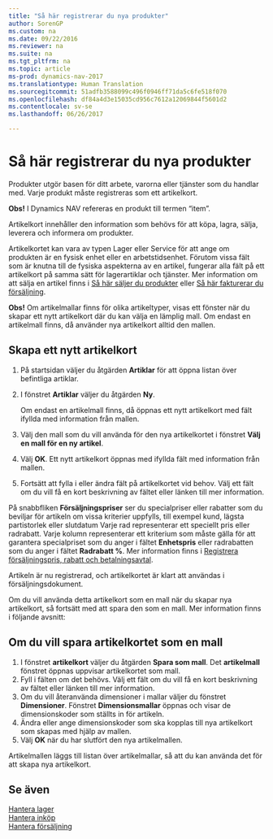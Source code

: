 ```yaml
---
title: "Så här registrerar du nya produkter"
author: SorenGP
ms.custom: na
ms.date: 09/22/2016
ms.reviewer: na
ms.suite: na
ms.tgt_pltfrm: na
ms.topic: article
ms-prod: dynamics-nav-2017
ms.translationtype: Human Translation
ms.sourcegitcommit: 51adfb3588099c496f0946ff71da5c6fe518f070
ms.openlocfilehash: df84a4d3e15035cd956c7612a12069844f5601d2
ms.contentlocale: sv-se
ms.lasthandoff: 06/26/2017

---
```


# <a name="how-to-register-new-products"></a>Så här registrerar du nya produkter

Produkter utgör basen för ditt arbete, varorna eller tjänster som du handlar med. Varje produkt måste registreras som ett artikelkort.

**Obs!** I Dynamics NAV  refereras en produkt till termen “item”.

Artikelkort innehåller den information som behövs för att köpa, lagra, sälja, leverera och informera om produkter.

Artikelkortet kan vara av typen Lager eller Service för att ange om produkten är en fysisk enhet eller en arbetstidsenhet. Förutom vissa fält som är knutna till de fysiska aspekterna av en artikel, fungerar alla fält på ett artikelkort på samma sätt för lagerartiklar och tjänster. Mer information om att sälja en artikel finns i [Så här säljer du produkter](sales-how-sell-products.md) eller [Så här fakturerar du försäljning](sales-how-invoice-sales.md).

**Obs!** Om artikelmallar finns för olika artikeltyper, visas ett fönster när du skapar ett nytt artikelkort där du kan välja en lämplig mall. Om endast en artikelmall finns, då använder nya artikelkort alltid den mallen.

## <a name="to-create-a-new-item-card"></a>Skapa ett nytt artikelkort
1. På startsidan väljer du åtgärden **Artiklar** för att öppna listan över befintliga artiklar.  
2. I fönstret **Artiklar** väljer du åtgärden **Ny**.

    Om endast en artikelmall finns, då öppnas ett nytt artikelkort med fält ifyllda med information från mallen.
3. Välj den mall som du vill använda för den nya artikelkortet i fönstret **Välj en mall för en ny artikel**.
4. Välj **OK**. Ett nytt artikelkort öppnas med ifyllda fält med information från mallen.
5. Fortsätt att fylla i eller ändra fält på artikelkortet vid behov. Välj ett fält om du vill få en kort beskrivning av fältet eller länken till mer information.

På snabbfliken **Försäljningspriser** ser du specialpriser eller rabatter som du beviljar för artikeln om vissa kriterier uppfylls, till exempel kund, lägsta partistorlek eller slutdatum Varje rad representerar ett speciellt pris eller radrabatt. Varje kolumn representerar ett kriterium som måste gälla för att garantera specialpriset som du anger i fältet **Enhetspris** eller radrabatten som du anger i fältet **Radrabatt %**. Mer information finns i [Registrera försäljningspris, rabatt och betalningsavtal](sales-how-record-sales-price-discount-payment-agreements.md).

Artikeln är nu registrerad, och artikelkortet är klart att användas i försäljningsdokument.

Om du vill använda detta artikelkort som en mall när du skapar nya artikelkort, så fortsätt med att spara den som en mall. Mer information finns i följande avsnitt:

## <a name="to-save-the-item-card-as-a-template"></a>Om du vill spara artikelkortet som en mall
1. I fönstret **artikelkort** väljer du åtgärden **Spara som mall**. Det **artikelmall** fönstret öppnas uppvisar artikelkortet som mall.
2. Fyll i fälten om det behövs. Välj ett fält om du vill få en kort beskrivning av fältet eller länken till mer information.
3. Om du vill återanvända dimensioner i mallar väljer du fönstret **Dimensioner**. Fönstret **Dimensionsmallar** öppnas och visar de dimensionskoder som ställts in för artikeln.
4. Ändra eller ange dimensionskoder som ska kopplas till nya artikelkort som skapas med hjälp av mallen.
5. Välj **OK** när du har slutfört den nya artikelmallen.

Artikelmallen läggs till listan över artikelmallar, så att du kan använda det för att skapa nya artikelkort.

## <a name="see-also"></a>Se även
  [Hantera lager](inventory-manage-inventory.md)  
  [Hantera inköp](purchasing-manage-purchasing.md)  
  [Hantera försäljning](sales-manage-sales.md)

